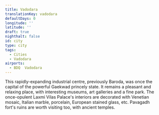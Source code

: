 ```yaml
---
title: Vadodara
translationKey: vadodara
defaultDays: 0
longitude: ''
latitude: ''
draft: true
nighthalt: false
id: city
type: city
tags:
  - Cities
  - Vadodara
airports:
  - BDQ  Vadodara
---
```


This rapidly-expanding industrial centre, previously Baroda, was once the capital of the powerful Gaekwad princely state. It remains a pleasant and relaxing place, with interesting museums, art galleries and a fine park. The once-opulent Laxmi Vilas Palace's interiors are decorated with Venetian mosaic, Italian marble, porcelain, European stained glass, etc. Pavagadh fort's ruins are worth visiting too, with ancient temples.